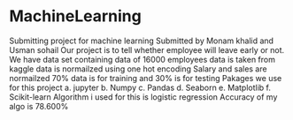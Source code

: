 # MachineLearning
Submitting project for machine learning
Submitted by Monam khalid and Usman sohail
Our project is to tell whether employee will leave early or not.
We have data set containing data of 16000 employees 
data is taken from kaggle
data is normailzed using one hot encoding 
Salary and sales are normailzed 
70% data is for training and 30% is for testing 
Pakages we use for this project 
a. jupyter
b. Numpy
c. Pandas
d. Seaborn
e. Matplotlib
f. Scikit-learn
Algorithm i used for this is logistic regression
Accuracy of my algo is 78.600%


